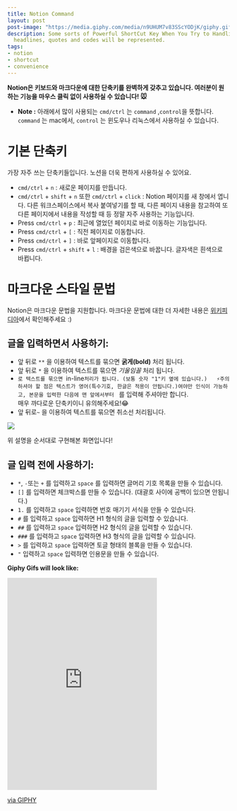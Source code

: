```yaml
---
title: Notion Command
layout: post
post-image: "https://media.giphy.com/media/n9UHUM7v83SScYODjK/giphy.gif"
description: Some sorts of Powerful ShortCut Key When You Try to Handling Notion
  headlines, quotes and codes will be represented.
tags:
- notion
- shortcut
- convenience
---
```


**Notion은 키보드와 마크다운에 대한 단축키를 완벽하게 갖추고 있습니다. 여러분이 원하는 기능을 마우스 클릭 없이 사용하실 수 있습니다! 🐭**

-   **Note :**  아래에서 많이 사용되는  `cmd/ctrl`  는  `command`  ,`control`을 뜻합니다.  `command`  는 mac에서,  `control`  는 윈도우나 리눅스에서 사용하실 수 있습니다.

# 기본 단축키

가장 자주 쓰는 단축키들입니다. 노션을 더욱 편하게 사용하실 수 있어요.

-   `cmd/ctrl`  +  `n`  : 새로운 페이지를 만듭니다.
-   `cmd/ctrl`  +  `shift`  +  `n`  또한  `cmd/ctrl`  +  `click`  : Notion 페이지를 새 창에서 엽니다. 다른 워크스페이스에서 복사 붙여넣기를 할 때, 다른 페이지 내용을 참고하여 또 다른 페이지에서 내용을 작성할 때 등 정말 자주 사용하는 기능입니다.
-   Press  `cmd/ctrl`  +  `p`  : 최근에 열었던 페이지로 바로 이동하는 기능입니다.
-   Press  `cmd/ctrl`  +  `[`  : 직전 페이지로 이동합니다.
-   Press  `cmd/ctrl`  +  `]`  : 바로 앞페이지로 이동합니다.
-   Press  `cmd/ctrl`  +  `shift`  +  `l`  : 배경을 검은색으로 바꿉니다. 글자색은 흰색으로 바뀝니다.

# 마크다운 스타일 문법

Notion은 마크다운 문법을 지원합니다. 마크다운 문법에 대한 더 자세한 내용은  [위키피디아](https://ko.wikipedia.org/wiki/%EB%A7%88%ED%81%AC%EB%8B%A4%EC%9A%B4)에서 확인해주세요 :)

## 글을 입력하면서 사용하기:

-   앞 뒤로  `**`  을 이용하여 텍스트를 묶으면  **굵게(bold)**  처리 됩니다.
-   앞 뒤로  `*`  을 이용하여 텍스트를 묶으면  _기울임꼴_  처리 됩니다.
-   ` 로 텍스트를 묶으면  `in-line`처리가 됩니다. (보통 숫자 "1"키 옆에 있습니다.)  
    ⚡️주의하셔야 할 점은 텍스트가 영어(특수기호, 한글은 적용이 안됩니다.)여야만 인식이 가능하고, 본문을 입력한 다음에 맨 앞에서부터 ` 를 입력해 주셔야만 합니다.  
    매우 까다로운 단축키이니 유의해주세요!😂
-   앞 뒤로`~`  을 이용하여 텍스트를 묶으면 취소선 처리됩니다.

![](https://miro.medium.com/max/1400/1*2ZLWp8fBngYweW-npmK8GQ.png)

위 설명을 순서대로 구현해본 화면입니다!

## 글 입력 전에 사용하기:

-   `*`,  `-`또는  `+`  를 입력하고  `space`  를 입력하면 글머리 기호 목록을 만들 수 있습니다.
-   `[]`  를 입력하면 체크박스를 만들 수 있습니다. (대괄호 사이에 공백이 있으면 안됩니다.)
-   `1.`  를 입력하고  `space`  입력하면 번호 매기기 서식을 만들 수 있습니다.
-   `#`  를 입력하고  `space`  입력하면 H1 형식의 글을 입력할 수 있습니다.
-   `##`  를 입력하고  `space`  입력하면 H2 형식의 글을 입력할 수 있습니다.
-   `###`  를 입력하고  `space`  입력하면 H3 형식의 글을 입력할 수 있습니다.
-   `>`  를 입력하고  `space`  입력하면 토글 형태의 블록을 만들 수 있습니다.
-   `"`  입력하고  `space`  입력하면 인용문을 만들 수 있습니다.

**Giphy Gifs will look like:**<br>
<iframe src="https://giphy.com/embed/MHboUUIoxzOKs" width="339" height="480" frameBorder="0" class="giphy-embed" allowFullScreen></iframe><p><a href="https://giphy.com/gifs/life-eyes-feast-MHboUUIoxzOKs">via GIPHY</a></p>

<!-- **YouTUbe Videos will look like:**<br>
<iframe width="560" height="315" src="https://www.youtube.com/embed/jTPXwbDtIpA" frameborder="0" allow="accelerometer; autoplay; encrypted-media; gyroscope; picture-in-picture" allowfullscreen></iframe> -->
